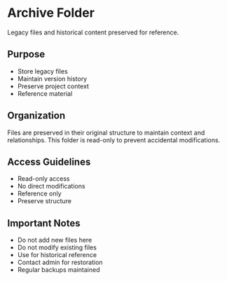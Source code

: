 # Archive Folder

Legacy files and historical content preserved for reference.

## Purpose
- Store legacy files
- Maintain version history
- Preserve project context
- Reference material

## Organization
Files are preserved in their original structure to maintain context and relationships. This folder is read-only to prevent accidental modifications.

## Access Guidelines
- Read-only access
- No direct modifications
- Reference only
- Preserve structure

## Important Notes
- Do not add new files here
- Do not modify existing files
- Use for historical reference
- Contact admin for restoration
- Regular backups maintained
